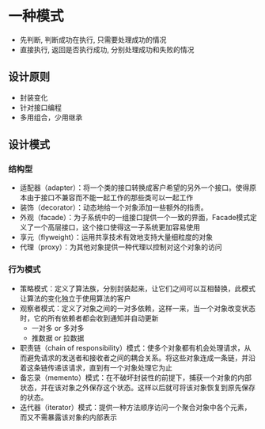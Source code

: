 # 一种模式
- 先判断, 判断成功在执行, 只需要处理成功的情况
- 直接执行, 返回是否执行成功, 分别处理成功和失败的情况


## 设计原则
- 封装变化
- 针对接口编程
- 多用组合，少用继承

## 设计模式
### 结构型
- 适配器（adapter）：将一个类的接口转换成客户希望的另外一个接口。使得原本由于接口不兼容而不能一起工作的那些类可以一起工作
- 装饰（decorator）：动态地给一个对象添加一些额外的指责。
- 外观（facade）：为子系统中的一组接口提供一个一致的界面，Facade模式定义了一个高层接口，这个接口使得这一子系统更加容易使用
- 享元（flyweight）：运用共享技术有效地支持大量细粒度的对象
- 代理（proxy）：为其他对象提供一种代理以控制对这个对象的访问

### 行为模式
- 策略模式：定义了算法族，分别封装起来，让它们之间可以互相替换，此模式让算法的变化独立于使用算法的客户
- 观察者模式：定义了对象之间的一对多依赖，这样一来，当一个对象改变状态时，它的所有依赖者都会收到通知并自动更新
  - 一对多 or 多对多
  - 推数据 or 拉数据
- 职责链（chain of responsibility）模式：使多个对象都有机会处理请求，从而避免请求的发送者和接收者之间的耦合关系。将这些对象连成一条链，并沿着这条链传递该请求，直到有一个对象处理它为止
- 备忘录（memento）模式：在不破坏封装性的前提下，捕获一个对象的内部状态，并在该对象之外保存这个状态。这样以后就可将该对象恢复到原先保存的状态。
- 迭代器（iterator）模式：提供一种方法顺序访问一个聚合对象中各个元素，而又不需暴露该对象的内部表示
